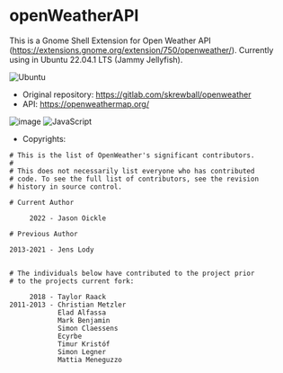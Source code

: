 # openWeatherAPI

This is a Gnome Shell Extension for Open Weather API (https://extensions.gnome.org/extension/750/openweather/). Currently using in Ubuntu 22.04.1 LTS (Jammy Jellyfish). 

![Ubuntu](https://img.shields.io/badge/Ubuntu-E95420?style=for-the-badge&logo=ubuntu&logoColor=white)

- Original repository: https://gitlab.com/skrewball/openweather
- API: https://openweathermap.org/

![image](https://user-images.githubusercontent.com/60454486/205383935-fd19e6e7-0141-40a8-8531-df34571865c1.png) ![JavaScript](https://img.shields.io/badge/javascript-%23323330.svg?style=for-the-badge&logo=javascript&logoColor=%23F7DF1E)



- Copyrights:
```
# This is the list of OpenWeather's significant contributors.
#
# This does not necessarily list everyone who has contributed
# code. To see the full list of contributors, see the revision
# history in source control.

# Current Author

     2022 - Jason Oickle

# Previous Author

2013-2021 - Jens Lody


# The individuals below have contributed to the project prior
# to the projects current fork:

     2018 - Taylor Raack
2011-2013 - Christian Metzler
            Elad Alfassa
            Mark Benjamin
            Simon Claessens
            Ecyrbe
            Timur Kristóf
            Simon Legner
            Mattia Meneguzzo

```
